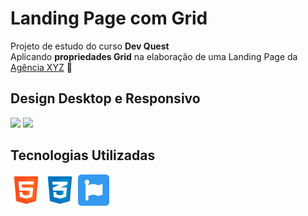 # Landing Page com Grid

Projeto de estudo do curso **Dev Quest**
<br>
Aplicando **propriedades Grid** na elaboração de uma Landing Page da [Agência XYZ](https://amandameneghini.github.io/landing-page-com-grid/) 🎨

## Design Desktop e Responsivo

<img src="./src/images/Design/desktopversion.gif" style="width: 400px">
<img src="./src/images/Design/mobileversion.gif" style="width: 227px">

## Tecnologias Utilizadas
<div>
    <img src="./src/images/logos/logo-html-5-1536.png" style="width: 50px">
    <img src="./src/images/logos/logo-css-3-2048.png" style="width: 50px">
    <img src="./src/images/logos/logo-font-awesome-icon-512x512.png" style="width: 50px" alt="font-awesome">
</div>
